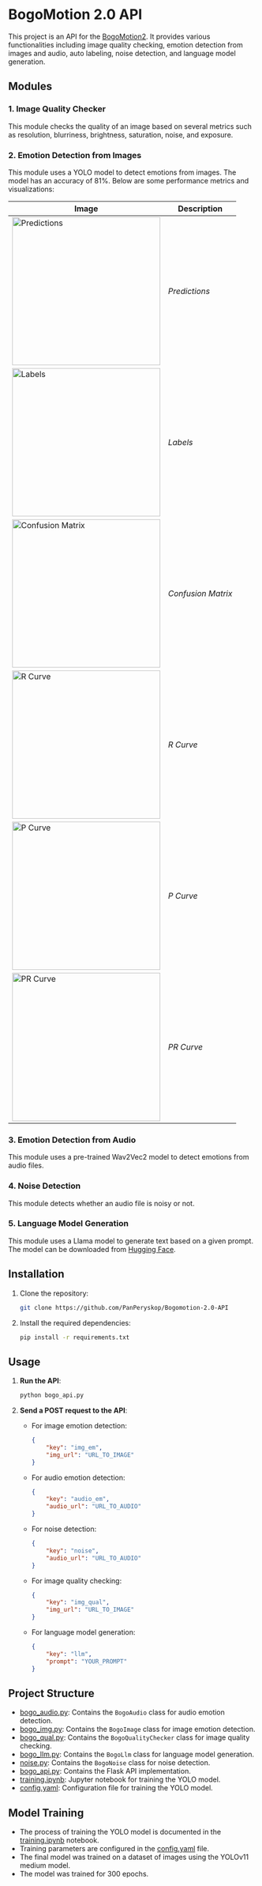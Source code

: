 # BogoMotion 2.0 API

This project is an API for the [BogoMotion2](https://github.com/azizko1337/bogomotion2). It provides various functionalities including image quality checking, emotion detection from images and audio, auto labeling, noise detection, and language model generation.

## Modules

### 1. Image Quality Checker
This module checks the quality of an image based on several metrics such as resolution, blurriness, brightness, saturation, noise, and exposure.

### 2. Emotion Detection from Images
This module uses a YOLO model to detect emotions from images. The model has an accuracy of 81%. Below are some performance metrics and visualizations:

| Image | Description |
|-------|-------------|
| <img src="https://raw.githubusercontent.com/PanPeryskop/bogomotion-2.0-ai-module/refs/heads/main/runs/detect/train13/val_batch1_pred.jpg" alt="Predictions" width="300"/> | *Predictions* |
| <img src="https://raw.githubusercontent.com/PanPeryskop/bogomotion-2.0-ai-module/refs/heads/main/runs/detect/train13/labels.jpg" alt="Labels" width="300"/> | *Labels* |
| <img src="https://raw.githubusercontent.com/PanPeryskop/bogomotion-2.0-ai-module/refs/heads/main/runs/detect/train13/confusion_matrix_normalized.png" alt="Confusion Matrix" width="300"/> | *Confusion Matrix* |
| <img src="https://raw.githubusercontent.com/PanPeryskop/bogomotion-2.0-ai-module/refs/heads/main/runs/detect/train13/R_curve.png" alt="R Curve" width="300"/> | *R Curve* |
| <img src="https://raw.githubusercontent.com/PanPeryskop/bogomotion-2.0-ai-module/refs/heads/main/runs/detect/train13/P_curve.png" alt="P Curve" width="300"/> | *P Curve* |
| <img src="https://raw.githubusercontent.com/PanPeryskop/bogomotion-2.0-ai-module/refs/heads/main/runs/detect/train13/PR_curve.png" alt="PR Curve" width="300"/> | *PR Curve* |

### 3. Emotion Detection from Audio
This module uses a pre-trained Wav2Vec2 model to detect emotions from audio files.

### 4. Noise Detection
This module detects whether an audio file is noisy or not.

### 5. Language Model Generation
This module uses a Llama model to generate text based on a given prompt. The model can be downloaded from [Hugging Face](https://huggingface.co/TheBloke/Llama-2-7B-GGUF).

## Installation

1. Clone the repository:
    ```bash
    git clone https://github.com/PanPeryskop/Bogomotion-2.0-API
    ```

2. Install the required dependencies:
    ```bash
    pip install -r requirements.txt
    ```

## Usage

1. **Run the API**:
    ```bash
    python bogo_api.py
    ```

2. **Send a POST request to the API**:
    - For image emotion detection:
        ```json
        {
            "key": "img_em",
            "img_url": "URL_TO_IMAGE"
        }
        ```
    - For audio emotion detection:
        ```json
        {
            "key": "audio_em",
            "audio_url": "URL_TO_AUDIO"
        }
        ```
    - For noise detection:
        ```json
        {
            "key": "noise",
            "audio_url": "URL_TO_AUDIO"
        }
        ```
    - For image quality checking:
        ```json
        {
            "key": "img_qual",
            "img_url": "URL_TO_IMAGE"
        }
        ```
    - For language model generation:
        ```json
        {
            "key": "llm",
            "prompt": "YOUR_PROMPT"
        }
        ```

## Project Structure

- [bogo_audio.py](https://github.com/PanPeryskop/Bogomotion-2.0-API/blob/main/bogo_audio.py): Contains the `BogoAudio` class for audio emotion detection.
- [bogo_img.py](https://github.com/PanPeryskop/Bogomotion-2.0-API/blob/main/bogo_img.py): Contains the `BogoImage` class for image emotion detection.
- [bogo_qual.py](https://github.com/PanPeryskop/Bogomotion-2.0-API/blob/main/bogo_qual.py): Contains the `BogoQualityChecker` class for image quality checking.
- [bogo_llm.py](https://github.com/PanPeryskop/Bogomotion-2.0-API/blob/main/bogo_llm.py): Contains the `BogoLlm` class for language model generation.
- [noise.py](https://github.com/PanPeryskop/Bogomotion-2.0-API/blob/main/noise.py): Contains the `BogoNoise` class for noise detection.
- [bogo_api.py](https://github.com/PanPeryskop/Bogomotion-2.0-API/blob/main/bogo_api.py): Contains the Flask API implementation.
- [training.ipynb](https://github.com/PanPeryskop/Bogomotion-2.0-API/blob/main/training.ipynb): Jupyter notebook for training the YOLO model.
- [config.yaml](https://github.com/PanPeryskop/Bogomotion-2.0-API/blob/main/config.yaml): Configuration file for training the YOLO model.

## Model Training

- The process of training the YOLO model is documented in the [training.ipynb](https://github.com/PanPeryskop/Bogomotion-2.0-API/blob/main/training.ipynb) notebook.
- Training parameters are configured in the [config.yaml](https://github.com/PanPeryskop/Bogomotion-2.0-API/blob/main/config.yaml) file.
- The final model was trained on a dataset of images using the YOLOv11 medium model.
- The model was trained for 300 epochs.